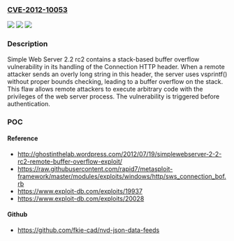 ### [CVE-2012-10053](https://cve.mitre.org/cgi-bin/cvename.cgi?name=CVE-2012-10053)
![](https://img.shields.io/static/v1?label=Product&message=Simple%20Web%20Server&color=blue)
![](https://img.shields.io/static/v1?label=Version&message=2.2%20rc2%20&color=brightgreen)
![](https://img.shields.io/static/v1?label=Vulnerability&message=CWE-121%20Stack-based%20Buffer%20Overflow&color=brightgreen)

### Description

Simple Web Server 2.2 rc2 contains a stack-based buffer overflow vulnerability in its handling of the Connection HTTP header. When a remote attacker sends an overly long string in this header, the server uses vsprintf() without proper bounds checking, leading to a buffer overflow on the stack. This flaw allows remote attackers to execute arbitrary code with the privileges of the web server process. The vulnerability is triggered before authentication.

### POC

#### Reference
- http://ghostinthelab.wordpress.com/2012/07/19/simplewebserver-2-2-rc2-remote-buffer-overflow-exploit/
- https://raw.githubusercontent.com/rapid7/metasploit-framework/master/modules/exploits/windows/http/sws_connection_bof.rb
- https://www.exploit-db.com/exploits/19937
- https://www.exploit-db.com/exploits/20028

#### Github
- https://github.com/fkie-cad/nvd-json-data-feeds

